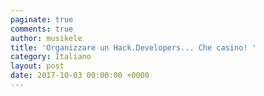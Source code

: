 ```yaml
---
paginate: true
comments: true
author: musikele
title: 'Organizzare un Hack.Developers... Che casino! '
category: Italiano
layout: post
date: 2017-10-03 00:00:00 +0000
---
```

